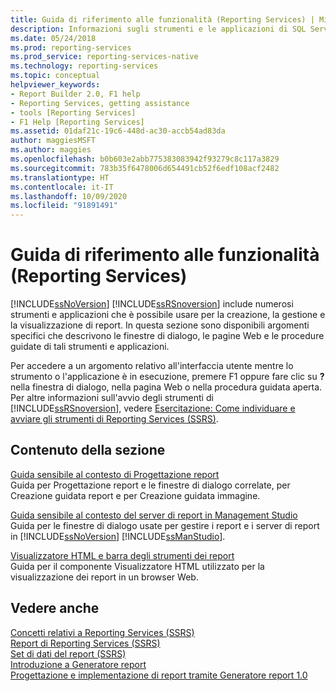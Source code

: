 ```yaml
---
title: Guida di riferimento alle funzionalità (Reporting Services) | Microsoft Docs
description: Informazioni sugli strumenti e le applicazioni di SQL Server Reporting Services che è possibile usare per la creazione, la gestione e la visualizzazione di report.
ms.date: 05/24/2018
ms.prod: reporting-services
ms.prod_service: reporting-services-native
ms.technology: reporting-services
ms.topic: conceptual
helpviewer_keywords:
- Report Builder 2.0, F1 help
- Reporting Services, getting assistance
- tools [Reporting Services]
- F1 Help [Reporting Services]
ms.assetid: 01daf21c-19c6-448d-ac30-accb54ad83da
author: maggiesMSFT
ms.author: maggies
ms.openlocfilehash: b0b603e2abb775383083942f93279c8c117a3829
ms.sourcegitcommit: 783b35f6478006d654491cb52f6edf108acf2482
ms.translationtype: HT
ms.contentlocale: it-IT
ms.lasthandoff: 10/09/2020
ms.locfileid: "91891491"
---
```

# <a name="feature-reference-reporting-services"></a>Guida di riferimento alle funzionalità (Reporting Services)
  [!INCLUDE[ssNoVersion](../includes/ssnoversion-md.md)] [!INCLUDE[ssRSnoversion](../includes/ssrsnoversion-md.md)] include numerosi strumenti e applicazioni che è possibile usare per la creazione, la gestione e la visualizzazione di report. In questa sezione sono disponibili argomenti specifici che descrivono le finestre di dialogo, le pagine Web e le procedure guidate di tali strumenti e applicazioni.  
  
 Per accedere a un argomento relativo all'interfaccia utente mentre lo strumento o l'applicazione è in esecuzione, premere F1 oppure fare clic su **?** nella finestra di dialogo, nella pagina Web o nella procedura guidata aperta. Per altre informazioni sull'avvio degli strumenti di [!INCLUDE[ssRSnoversion](../includes/ssrsnoversion-md.md)], vedere [Esercitazione: Come individuare e avviare gli strumenti di Reporting Services &#40;SSRS&#41;](../reporting-services/tools/tutorial-how-to-locate-and-start-reporting-services-tools-ssrs.md).  
  
## <a name="in-this-section"></a>Contenuto della sezione  
 [Guida sensibile al contesto di Progettazione report](../reporting-services/tools/report-designer-f1-help.md)  
 Guida per Progettazione report e le finestre di dialogo correlate, per Creazione guidata report e per Creazione guidata immagine.  
  
 [Guida sensibile al contesto del server di report in Management Studio](../reporting-services/tools/report-server-in-management-studio-f1-help.md)  
 Guida per le finestre di dialogo usate per gestire i report e i server di report in [!INCLUDE[ssNoVersion](../includes/ssnoversion-md.md)] [!INCLUDE[ssManStudio](../includes/ssmanstudio-md.md)].  
  
 [Visualizzatore HTML e barra degli strumenti dei report](../reporting-services/html-viewer-and-the-report-toolbar.md)  
 Guida per il componente Visualizzatore HTML utilizzato per la visualizzazione dei report in un browser Web.  
  
## <a name="see-also"></a>Vedere anche  
 [Concetti relativi a Reporting Services &#40;SSRS&#41;](../reporting-services/reporting-services-concepts-ssrs.md)   
 [Report di Reporting Services &#40;SSRS&#41;](../reporting-services/reports/reporting-services-reports-ssrs.md)   
 [Set di dati del report &#40;SSRS&#41;](../reporting-services/report-data/report-datasets-ssrs.md)   
 [Introduzione a Generatore report](https://www.microsoft.com/download/en/details.aspx?id=29072)   
 [Progettazione e implementazione di report tramite Generatore report 1.0](https://go.microsoft.com/fwlink/?LinkId=142601)  
  
  

